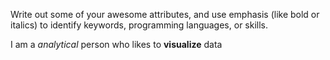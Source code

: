 Write out some of your awesome attributes, and use emphasis (like bold or italics) to identify keywords, programming languages, or skills. 

I am a *analytical* person who likes to **visualize** data
